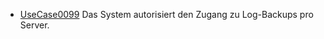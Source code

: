   * [UseCase0099](https://github.com/DomainDrivenArchitecture/ddaRequirement/blob/master/en/requirements/UseCase0099.md) Das System autorisiert den Zugang zu Log-Backups pro Server.